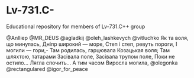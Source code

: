 # Lv-731.C-
Educational repository for members of  Lv-731.C++ group

@Anlliep 
@MR_DEUS 
@agladkij 
@oleh_lashkevych 
@vitluchko
Як та воля, що минулась,
Дніпр широкий — море,
Степ і степ, ревуть пороги,
І могили — гори,-
Там родилась, гарцювала
Козацькая воля;
Там шляхтою, татарами
Засівала поле,
Засівала трупом поле,
Поки не остило...
Лягла спочить... А тим часом
Виросла могила,
@olegonka 
@rectangulared 
@igor_for_peace 
